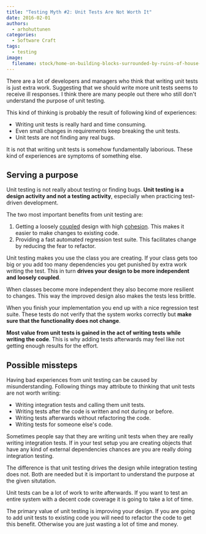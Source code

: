 ```yaml
---
title: "Testing Myth #2: Unit Tests Are Not Worth It"
date: 2016-02-01
authors:
  - arhohuttunen
categories:
  - Software Craft
tags:
  - testing
image:
  filename: stock/home-on-building-blocks-surrounded-by-ruins-of-house-that-collapsed.jpg
---
```


There are a lot of developers and managers who think that writing unit tests is just extra work. Suggesting that we should write more unit tests seems to receive ill responses. I think there are many people out there who still don't understand the purpose of unit testing.

This kind of thinking is probably the result of following kind of experiences:

- Writing unit tests is really hard and time consuming.
- Even small changes in requirements keep breaking the unit tests.
- Unit tests are not finding any real bugs.

It is not that writing unit tests is somehow fundamentally laborious. These kind of experiences are symptoms of something else.

## Serving a purpose

Unit testing is not really about testing or finding bugs. <strong>Unit testing is a design activity and not a testing activity</strong>, especially when practicing test-driven development.

The two most important benefits from unit testing are:

1. Getting a loosely [coupled](https://en.wikipedia.org/wiki/Coupling_(computer_programming)) design with high [cohesion](https://en.wikipedia.org/wiki/Cohesion_(computer_science)). This makes it easier to make changes to existing code.
2. Providing a fast automated regression test suite. This facilitates change by reducing the fear to refactor.

Unit testing makes you use the class you are creating. If your class gets too big or you add too many dependencies you get punished by extra work writing the test. This in turn **drives your design to be more independent and loosely coupled**.

When classes become more independent they also become more resilient to changes. This way the improved design also makes the tests less brittle.

When you finish your implementation you end up with a nice regression test suite. These tests do not verify that the system works correctly but **make sure that the functionality does not change**.

**Most value from unit tests is gained in the act of writing tests while writing the code**. This is why adding tests afterwards may feel like not getting enough results for the effort.

## Possible missteps

Having bad experiences from unit testing can be caused by misunderstanding. Following things may attribute to thinking that unit tests are not worth writing:

- Writing integration tests and calling them unit tests.
- Writing tests after the code is written and not during or before.
- Writing tests afterwards without refactoring the code.
- Writing tests for someone else's code.

Sometimes people say that they are writing unit tests when they are really writing integration tests. If in your test setup you are creating objects that have any kind of external dependencies chances are you are really doing integration testing.

The difference is that unit testing drives the design while integration testing does not. Both are needed but it is important to understand the purpose at the given situtation.

Unit tests can be a lot of work to write afterwards. If you want to test an entire system with a decent code coverage it is going to take a lot of time.

The primary value of unit testing is improving your design. If you are going to add unit tests to existing code you will need to refactor the code to get this benefit. Otherwise you are just wasting a lot of time and money.
